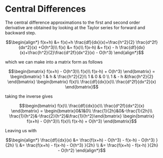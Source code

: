 # Central Differences

The central difference approximations to the first and second order derivative are obtained by looking at the Taylor series for forward and backward step.
``` math
\begin{align*}
f(x+h) &= f(x)+h \frac{df}{dx}(x)+\frac{h^2}{2} \frac{d^2f}{dx^2}(x) +O(h^3)\\
f(x) &= f(x)\\
f(x-h) &= f(x) - h \frac{df}{dx}(x)+\frac{h^2}{2}\frac{d^2f}{dx^2}(x) - O(h^3)
\end{align*}
```
which we can make into a matrix form as follows
``` math
\begin{bmatrix}
f(x+h) - O(h^3)\\
f(x)\\
f(x-h) + O(h^3)
\end{bmatrix} =
\begin{bmatrix}
1 & h & \frac{h^2}{2}\\
1 & 0 & 0 \\
1 & - h &\frac{h^2}{2}
\end{bmatrix}
\begin{bmatrix}
f(x)\\
\frac{df}{dx}(x)\\
\frac{d^2f}{dx^2}(x)
\end{bmatrix}
```
taking the inverse gives

``` math
\begin{bmatrix}
f(x)\\
\frac{df}{dx}(x)\\
\frac{d^2f}{dx^2}(x)
\end{bmatrix}
=
\begin{bmatrix}0&1&0\\ \frac{1}{2h}&0&-\frac{1}{2h}\\ \frac{1}{h^2}&-\frac{2}{h^2}&\frac{1}{h^2}\end{bmatrix}
\begin{bmatrix}
f(x+h) - O(h^3)\\
f(x)\\
f(x-h) + O(h^3)
\end{bmatrix}
```

Leaving us with

``` math
\begin{align*}
\frac{df}{dx}(x) &= \frac{f(x+h) - O(h^3) - f(x-h) - O(h^3) }{2h} \\
&= \frac{f(x+h) - f(x-h) - O(h^3) }{2h} \\
&= \frac{f(x+h) - f(x-h) }{2h} - O(h^2)
\end{align*}
```
